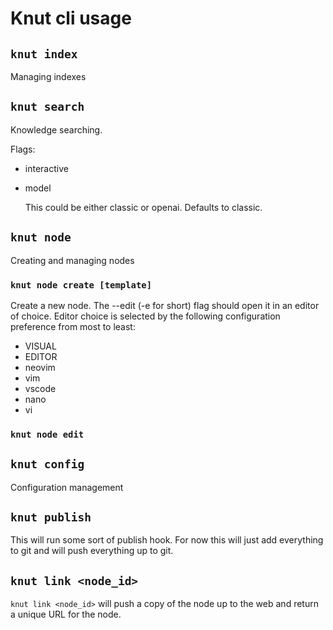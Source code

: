 # Knut cli usage

## `knut index`

Managing indexes

## `knut search`

Knowledge searching.

Flags:

- interactive
- model

  This could be either classic or openai. Defaults to classic.

## `knut node`

Creating and managing nodes

### `knut node create [template]`

Create a new node. The --edit (-e for short) flag should open it in an editor of choice. Editor choice is selected by the following configuration preference from most to least:

- VISUAL
- EDITOR
- neovim
- vim
- vscode
- nano
- vi

### `knut node edit`

## `knut config`

Configuration management

## `knut publish`

This will run some sort of publish hook. For now this will just add everything to git and will push everything up to git.

## `knut link <node_id>`

`knut link <node_id>` will push a copy of the node up to the web and return a unique URL for the node.
